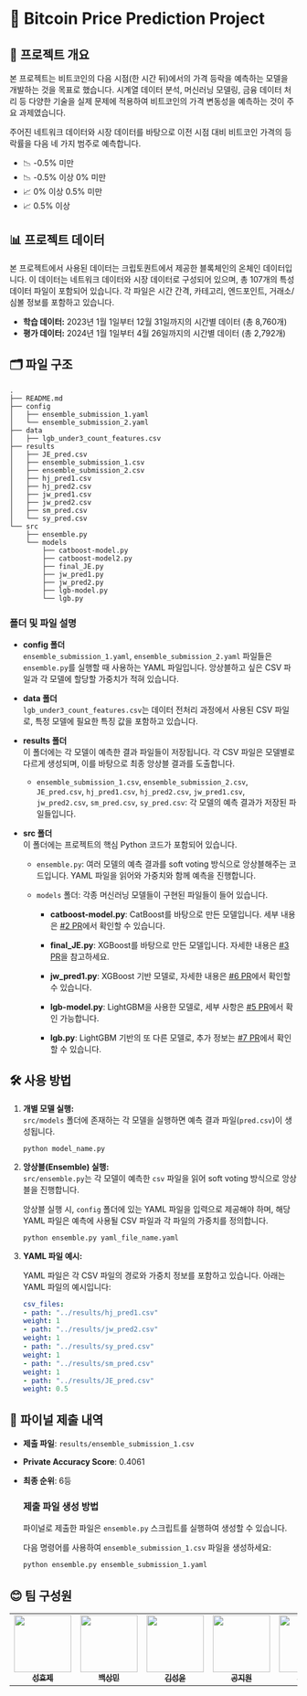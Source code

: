 # 🚀 Bitcoin Price Prediction Project

## 📌 프로젝트 개요
본 프로젝트는 비트코인의 다음 시점(한 시간 뒤)에서의 가격 등락을 예측하는 모델을 개발하는 것을 목표로 했습니다. 시계열 데이터 분석, 머신러닝 모델링, 금융 데이터 처리 등 다양한 기술을 실제 문제에 적용하여 비트코인의 가격 변동성을 예측하는 것이 주요 과제였습니다.

주어진 네트워크 데이터와 시장 데이터를 바탕으로 이전 시점 대비 비트코인 가격의 등락률을 다음 네 가지 범주로 예측합니다.
- 📉 -0.5% 미만
- 📉 -0.5% 이상 0% 미만
- 📈 0% 이상 0.5% 미만
- 📈 0.5% 이상

## 📊 프로젝트 데이터
본 프로젝트에서 사용된 데이터는 크립토퀀트에서 제공한 블록체인의 온체인 데이터입니다. 이 데이터는 네트워크 데이터와 시장 데이터로 구성되어 있으며, 총 107개의 특성 데이터 파일이 포함되어 있습니다. 각 파일은 시간 간격, 카테고리, 엔드포인트, 거래소/심볼 정보를 포함하고 있습니다.

- **학습 데이터:** 2023년 1월 1일부터 12월 31일까지의 시간별 데이터 (총 8,760개)
- **평가 데이터:** 2024년 1월 1일부터 4월 26일까지의 시간별 데이터 (총 2,792개)


## 🗂️ 파일 구조
```
.
├── README.md
├── config
│   ├── ensemble_submission_1.yaml
│   └── ensemble_submission_2.yaml
├── data
│   ├── lgb_under3_count_features.csv
├── results
│   ├── JE_pred.csv
│   ├── ensemble_submission_1.csv
│   ├── ensemble_submission_2.csv
│   ├── hj_pred1.csv
│   ├── hj_pred2.csv
│   ├── jw_pred1.csv
│   ├── jw_pred2.csv
│   ├── sm_pred.csv
│   └── sy_pred.csv
└── src
    ├── ensemble.py
    └── models
        ├── catboost-model.py
        ├── catboost-model2.py
        ├── final_JE.py
        ├── jw_pred1.py
        ├── jw_pred2.py
        ├── lgb-model.py
        └── lgb.py
```

### 폴더 및 파일 설명
- **config 폴더**  
  `ensemble_submission_1.yaml`, `ensemble_submission_2.yaml` 파일들은 `ensemble.py`를 실행할 때 사용하는 YAML 파일입니다. 앙상블하고 싶은 CSV 파일과 각 모델에 할당할 가중치가 적혀 있습니다.

- **data 폴더**  
  `lgb_under3_count_features.csv`는 데이터 전처리 과정에서 사용된 CSV 파일로, 특정 모델에 필요한 특징 값을 포함하고 있습니다.

- **results 폴더**  
  이 폴더에는 각 모델이 예측한 결과 파일들이 저장됩니다. 각 CSV 파일은 모델별로 다르게 생성되며, 이를 바탕으로 최종 앙상블 결과를 도출합니다.
  
  - `ensemble_submission_1.csv`, `ensemble_submission_2.csv`, `JE_pred.csv`, `hj_pred1.csv`, `hj_pred2.csv`, `jw_pred1.csv`, `jw_pred2.csv`, `sm_pred.csv`, `sy_pred.csv`: 각 모델의 예측 결과가 저장된 파일들입니다.

- **src 폴더**  
  이 폴더에는 프로젝트의 핵심 Python 코드가 포함되어 있습니다.
  
  - `ensemble.py`: 여러 모델의 예측 결과를 soft voting 방식으로 앙상블해주는 코드입니다. YAML 파일을 읽어와 가중치와 함께 예측을 진행합니다.
  
  - `models` 폴더: 각종 머신러닝 모델들이 구현된 파일들이 들어 있습니다.
  
    - **catboost-model.py**: CatBoost를 바탕으로 만든 모델입니다. 세부 내용은 [#2 PR](https://github.com/boostcampaitech7/level1-classificationinmachinelearning-recsys-04/pull/2)에서 확인할 수 있습니다.
    
    - **final_JE.py**: XGBoost를 바탕으로 만든 모델입니다. 자세한 내용은 [#3 PR](https://github.com/boostcampaitech7/level1-classificationinmachinelearning-recsys-04/pull/3)을 참고하세요.
    
    - **jw_pred1.py**: XGBoost 기반 모델로, 자세한 내용은 [#6 PR](https://github.com/boostcampaitech7/level1-classificationinmachinelearning-recsys-04/pull/6)에서 확인할 수 있습니다.
    
    - **lgb-model.py**: LightGBM을 사용한 모델로, 세부 사항은 [#5 PR](https://github.com/boostcampaitech7/level1-classificationinmachinelearning-recsys-04/pull/5)에서 확인 가능합니다.
    
    - **lgb.py**: LightGBM 기반의 또 다른 모델로, 추가 정보는 [#7 PR](https://github.com/boostcampaitech7/level1-classificationinmachinelearning-recsys-04/pull/7)에서 확인할 수 있습니다.


## 🛠️ 사용 방법
1. **개별 모델 실행:**  
   `src/models` 폴더에 존재하는 각 모델을 실행하면 예측 결과 파일(`pred.csv`)이 생성됩니다.

    ```
    python model_name.py
    ```
2. **앙상블(Ensemble) 실행:**  
    `src/ensemble.py`는 각 모델이 예측한 `csv` 파일을 읽어 soft voting 방식으로 앙상블을 진행합니다.  

    앙상블 실행 시, `config` 폴더에 있는 YAML 파일을 입력으로 제공해야 하며, 해당 YAML 파일은 예측에 사용될 CSV 파일과 각 파일의 가중치를 정의합니다.  

    ```
    python ensemble.py yaml_file_name.yaml
    ```
3. **YAML 파일 예시:**
    
    YAML 파일은 각 CSV 파일의 경로와 가중치 정보를 포함하고 있습니다. 아래는 YAML 파일의 예시입니다:
    ```yaml
    csv_files:
    - path: "../results/hj_pred1.csv"
    weight: 1
    - path: "../results/jw_pred2.csv"
    weight: 1
    - path: "../results/sy_pred.csv"
    weight: 1
    - path: "../results/sm_pred.csv"
    weight: 1
    - path: "../results/JE_pred.csv"
    weight: 0.5
    ```
## 🎯 파이널 제출 내역


- **제출 파일**: `results/ensemble_submission_1.csv`
- **Private Accuracy Score**: 0.4061
- **최종 순위**: 6등

  ### 제출 파일 생성 방법
  파이널로 제출한 파일은 `ensemble.py` 스크립트를 실행하여 생성할 수 있습니다. 
  
  다음 명령어를 사용하여 `ensemble_submission_1.csv` 파일을 생성하세요:

  ```bash
  python ensemble.py ensemble_submission_1.yaml
  ```

## 😊 팀 구성원
<div align="center">
<table>
  <tr>
    <td align="center"><a href="https://github.com/Heukma"><img src="https://avatars.githubusercontent.com/u/77618270?v=4" width="100px;" alt=""/><br /><sub><b>성효제</b></sub><br />
    </td>
        <td align="center"><a href="https://github.com/gagoory7"><img src="https://avatars.githubusercontent.com/u/163074222?v=4" width="100px;" alt=""/><br /><sub><b>백상민</b></sub><br />
    </td>
        <td align="center"><a href="https://github.com/Timeisfast"><img src="https://avatars.githubusercontent.com/u/120894109?v=4" width="100px;" alt=""/><br /><sub><b>김성윤</b></sub><br />
    </td>
        <td align="center"><a href="https://github.com/annakong23"><img src="https://avatars.githubusercontent.com/u/102771961?v=4" width="100px;" alt=""/><br /><sub><b>공지원</b></sub><br />
    </td>
        <td align="center"><a href="https://github.com/kimjueun028"><img src="https://avatars.githubusercontent.com/u/92249116?v=4" width="100px;" alt=""/><br /><sub><b>김주은</b></sub><br />
    </td>
    </td>
        <td align="center"><a href="https://github.com/zip-sa"><img src="https://avatars.githubusercontent.com/u/49730616?v=4" width="100px;" alt=""/><br /><sub><b>박승우</b></sub><br />
    </td>
  </tr>
</table>
</div>

<br />

